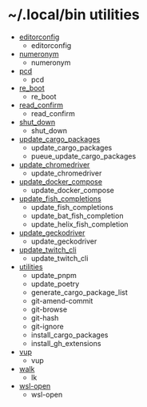 # ~/.local/bin utilities

- [editorconfig](https://github.com/mimikun/editorconfig)
    - editorconfig
- [numeronym](https://github.com/mimikun/numeronym)
    - numeronym
- [pcd](https://github.com/mimikun/pcd)
    - pcd
- [re_boot](https://github.com/mimikun/re_boot)
    - re_boot
- [read_confirm](https://github.com/mimikun/read_confirm)
    - read_confirm
- [shut_down](https://github.com/mimikun/shut_down)
    - shut_down
- [update_cargo_packages](https://github.com/mimikun/update_cargo_packages)
    - update_cargo_packages
    - pueue_update_cargo_packages
- [update_chromedriver](https://github.com/mimikun/)
    - update_chromedriver
- [update_docker_compose](https://github.com/mimikun/update_docker_compose)
    - update_docker_compose
- [update_fish_completions](https://github.com/mimikun/update_fish_completions)
    - update_fish_completions
    - update_bat_fish_completion
    - update_helix_fish_completion
- [update_geckodriver](https://github.com/mimikun/update_geckodriver)
    - update_geckodriver
- [update_twitch_cli](https://github.com/mimikun/update_twitch_cli)
    - update_twitch_cli
- [utilities](https://github.com/mimikun/utilities)
    - update_pnpm
    - update_poetry
    - generate_cargo_package_list
    - git-amend-commit
    - git-browse
    - git-hash
    - git-ignore
    - install_cargo_packages
    - install_gh_extensions
- [vup](https://github.com/mimikun/vup)
    - vup
- [walk](https://github.com/antonmedv/walk)
    - lk
- [wsl-open](https://gitlab.com/4U6U57/wsl-open)
    - wsl-open
